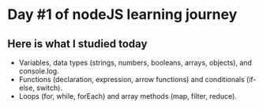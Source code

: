 # Day #1 of nodeJS learning journey

## Here is what I studied today
- Variables, data types (strings, numbers, booleans, arrays, objects), and console.log.  
- Functions (declaration, expression, arrow functions) and conditionals (if-else, switch).
- Loops (for, while, forEach) and array methods (map, filter, reduce). 